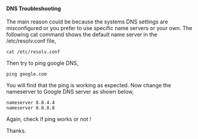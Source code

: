 #### DNS Troubleshooting

The main reason could be because the systems DNS settings are misconfigured or you prefer to use specific name servers or your own. The following cat command shows the default name server in the /etc/resolv.conf file,

    cat /etc/resolv.conf

Then try to ping google DNS,

    ping google.com

You will find that the ping is working as expected. Now change the nameserver to Google DNS server as shown below,

    nameserver 8.8.4.4
    nameserver 8.8.8.8

Again, check if ping works or not ! 

Thanks.
